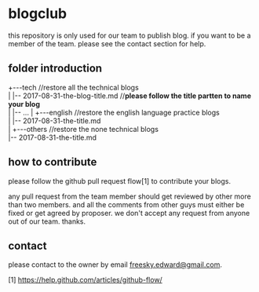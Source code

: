 # blogclub
this repository is only used for our team to publish blog. if you want to be a member of the team. please see the contact section for help.

## folder introduction

+---tech          //restore all the technical blogs   
|&nbsp;|-- 2017-08-31-the-blog-title.md    //**please follow the title partten to name your blog**   
|   |-- ... 
|
+---english         //restore the english language practice blogs   
|   |-- 2017-08-31-the-title.md   
|
+---others         //restore the none technical blogs   
    |-- 2017-08-31-the-title.md   
    
## how to contribute

please follow the github pull request flow[1] to contribute your blogs.

any pull request from the team member should get reviewed by other more than two members. and all the comments from other guys must either
be fixed or get agreed by proposer. 
we don't accept any request from anyone out of our team. thanks.


## contact

please contact to the owner by email freesky.edward@gmail.com.

[1] https://help.github.com/articles/github-flow/
